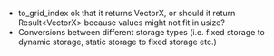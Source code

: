 - to_grid_index ok that it returns VectorX<usize>, or should it return Result<VectorX<usize>> because values might not fit in usize?
- Conversions between different storage types (i.e. fixed storage to dynamic storage, static storage to fixed storage etc.)